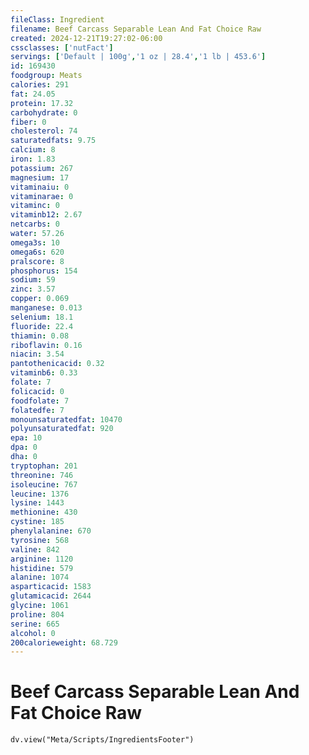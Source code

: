 ```yaml
---
fileClass: Ingredient
filename: Beef Carcass Separable Lean And Fat Choice Raw
created: 2024-12-21T19:27:02-06:00
cssclasses: ['nutFact']
servings: ['Default | 100g','1 oz | 28.4','1 lb | 453.6']
id: 169430
foodgroup: Meats
calories: 291
fat: 24.05
protein: 17.32
carbohydrate: 0
fiber: 0
cholesterol: 74
saturatedfats: 9.75
calcium: 8
iron: 1.83
potassium: 267
magnesium: 17
vitaminaiu: 0
vitaminarae: 0
vitaminc: 0
vitaminb12: 2.67
netcarbs: 0
water: 57.26
omega3s: 10
omega6s: 620
pralscore: 8
phosphorus: 154
sodium: 59
zinc: 3.57
copper: 0.069
manganese: 0.013
selenium: 18.1
fluoride: 22.4
thiamin: 0.08
riboflavin: 0.16
niacin: 3.54
pantothenicacid: 0.32
vitaminb6: 0.33
folate: 7
folicacid: 0
foodfolate: 7
folatedfe: 7
monounsaturatedfat: 10470
polyunsaturatedfat: 920
epa: 10
dpa: 0
dha: 0
tryptophan: 201
threonine: 746
isoleucine: 767
leucine: 1376
lysine: 1443
methionine: 430
cystine: 185
phenylalanine: 670
tyrosine: 568
valine: 842
arginine: 1120
histidine: 579
alanine: 1074
asparticacid: 1583
glutamicacid: 2644
glycine: 1061
proline: 804
serine: 665
alcohol: 0
200calorieweight: 68.729
---
```


# Beef Carcass Separable Lean And Fat Choice Raw

```dataviewjs
dv.view("Meta/Scripts/IngredientsFooter")
```